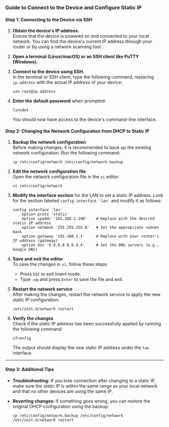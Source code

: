 ### Guide to Connect to the Device and Configure Static IP

#### Step 1: Connecting to the Device via SSH

1. **Obtain the device's IP address.**  
   Ensure that the device is powered on and connected to your local network. You can find the device's current IP address through your router or by using a network scanning tool.

2. **Open a terminal (Linux/macOS) or an SSH client like PuTTY (Windows).**

3. **Connect to the device using SSH.**  
   In the terminal or SSH client, type the following command, replacing `ip.address` with the actual IP address of your device:

   ```
   ssh root@ip.address
   ```

4. **Enter the default password** when prompted:  
   ```
   linxdot
   ```

   You should now have access to the device's command-line interface.

#### Step 2: Changing the Network Configuration from DHCP to Static IP

1. **Backup the network configuration**  
   Before making changes, it is recommended to back up the existing network configuration. Run the following command:

   ```
   cp /etc/config/network /etc/config/network.backup
   ```

2. **Edit the network configuration file**  
   Open the network configuration file in the `vi` editor:

   ```
   vi /etc/config/network
   ```

3. **Modify the interface section** for the LAN to set a static IP address. Look for the section labeled `config interface 'lan'` and modify it as follows:

   ```
   config interface 'lan'
       option proto 'static'
       option ipaddr '192.168.1.100'    # Replace with the desired static IP address
       option netmask '255.255.255.0'   # Set the appropriate subnet mask
       option gateway '192.168.1.1'     # Replace with your router's IP address (gateway)
       option dns '8.8.8.8 8.8.4.4'     # Set the DNS servers (e.g., Google DNS)
   ```

4. **Save and exit the editor**  
   To save the changes in `vi`, follow these steps:
   - Press `ESC` to exit insert mode.
   - Type `:wq` and press `Enter` to save the file and exit.

5. **Restart the network service**  
   After making the changes, restart the network service to apply the new static IP configuration:

   ```
   /etc/init.d/network restart
   ```

6. **Verify the changes**  
   Check if the static IP address has been successfully applied by running the following command:

   ```
   ifconfig
   ```

   The output should display the new static IP address under the `lan` interface.

---

#### Step 3: Additional Tips

- **Troubleshooting:** If you lose connection after changing to a static IP, make sure the static IP is within the same range as your local network and that no other devices are using the same IP.
- **Reverting changes:** If something goes wrong, you can restore the original DHCP configuration using the backup:

  ```
  cp /etc/config/network.backup /etc/config/network
  /etc/init.d/network restart
  ```